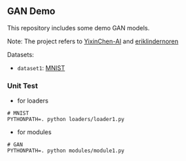## GAN Demo

This repository includes some demo GAN models.

Note: The project refers to [YixinChen-AI](https://github.com/YixinChen-AI/CVAE-GAN-zoos-PyTorch-Beginner) and [eriklindernoren](https://github.com/eriklindernoren/PyTorch-GAN)

Datasets:

* `dataset1`: [MNIST](http://yann.lecun.com/exdb/mnist/)

### Unit Test

* for loaders

```shell
# MNIST
PYTHONPATH=. python loaders/loader1.py
```

* for modules

```shell
# GAN
PYTHONPATH=. python modules/module1.py
```
